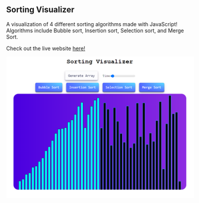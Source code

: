 ## Sorting Visualizer

A visualization of 4 different sorting algorithms made with JavaScript! Algorithms include Bubble sort, Insertion sort, Selection sort, and Merge Sort.

Check out the live website <a href="https://upbeat-golick-77a6b1.netlify.app/" target="_blank">here!</a>

<img src="sort.png"/>
